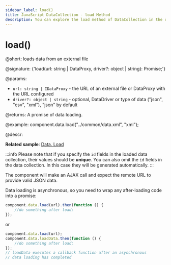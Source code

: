 ```yaml
---
sidebar_label: load()
title: JavaScript DataCollection - load Method 
description: You can explore the load method of DataCollection in the documentation of the DHTMLX JavaScript UI library. Browse developer guides and API reference, try out code examples and live demos, and download a free 30-day evaluation version of DHTMLX Suite.
---
```


# load()

@short: loads data from an external file

@signature: {'load(url: string | DataProxy, driver?: object | string): Promise<any>;'}

@params:

- `url: string | IDataProxy` - the URL of an external file or DataProxy with the URL configured
- `driver?: object | string` - optional, DataDriver or type of data ("json", "csv", "xml"), "json" by default

@returns:
A promise of data loading.

@example:
component.data.load("../common/data.xml", "xml");

@descr:

**Related sample**: [Data. Load](https://snippet.dhtmlx.com/dyykcnxi)

:::info
Please note that if you specify the `id` fields in the loaded data collection, their values should be **unique**. You can also omit the `id` fields in the data collection. In this case they will be generated automatically.
:::

The component will make an AJAX call and expect the remote URL to provide valid JSON data.

Data loading is asynchronous, so you need to wrap any after-loading code into a promise:

~~~jsx
component.data.load(url).then(function () {
    //do something after load;
});
~~~

or

~~~jsx
component.data.load(url);
component.data.loadData.then(function () {
    //do something after load;
});
// loadData executes a callback function after an asynchronous
// data loading has completed
~~~

